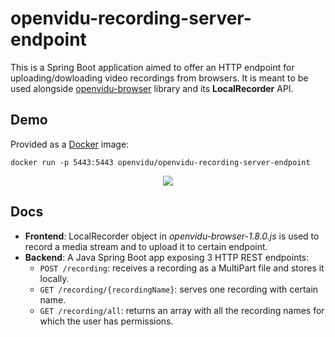 # openvidu-recording-server-endpoint

This is a Spring Boot application aimed to offer an HTTP endpoint for uploading/dowloading video recordings from browsers. It is meant to be used alongside [openvidu-browser](https://www.npmjs.com/package/openvidu-browser) library and its **LocalRecorder** API.

## Demo

Provided as a [Docker](https://store.docker.com/search?type=edition&offering=community) image:

```
docker run -p 5443:5443 openvidu/openvidu-recording-server-endpoint
```

<p align="center"><img src="https://github.com/OpenVidu/openvidu-recording-server-endpoint/blob/master/readme-images/demo.gif?raw=true"/></p>

## Docs

- **Frontend**: LocalRecorder object in *openvidu-browser-1.8.0.js* is used to record a media stream and to upload it to certain endpoint.
- **Backend**: A Java Spring Boot app exposing 3 HTTP REST endpoints:
  - `POST /recording`: receives a recording as a MultiPart file and stores it locally.
  - `GET /recording/{recordingName}`: serves one recording with certain name.
  - `GET /recording/all`: returns an array with all the recording names for which the user has permissions.
